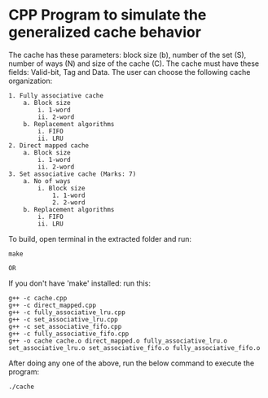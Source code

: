 # CPP Program to simulate the generalized cache behavior

The cache has these parameters: block size (b), number of the set (S), number of ways (N) and size of the cache (C). The cache must have these fields: Valid-bit, Tag and Data.  The user can choose the following cache organization:

    1. Fully associative cache 
        a. Block size
            i. 1-word
            ii. 2-word
        b. Replacement algorithms
            i. FIFO 
            ii. LRU 
    2. Direct mapped cache
        a. Block size
            i. 1-word
            ii. 2-word
    3. Set associative cache (Marks: 7)
        a. No of ways
            i. Block size
                1. 1-word
                2. 2-word
        b. Replacement algorithms
            i. FIFO
            ii. LRU


To build, open terminal in the extracted folder and run: 

    make 

    OR

If you don't have 'make' installed:
run this:


    g++ -c cache.cpp
    g++ -c direct_mapped.cpp
    g++ -c fully_associative_lru.cpp
    g++ -c set_associative_lru.cpp
    g++ -c set_associative_fifo.cpp
    g++ -c fully_associative_fifo.cpp
    g++ -o cache cache.o direct_mapped.o fully_associative_lru.o set_associative_lru.o set_associative_fifo.o fully_associative_fifo.o

After doing any one of the above, run the below command to execute the program:

    ./cache
